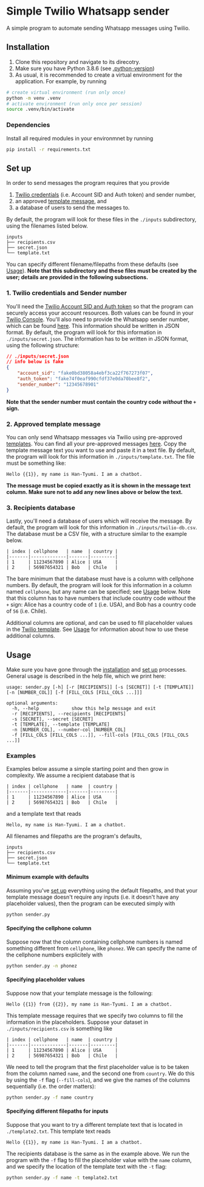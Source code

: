 # Simple Twilio Whatsapp sender

A simple program to automate sending Whatsapp messages using Twilio.

## Installation

1. Clone this repository and navigate to its direcotry.
2. Make sure you have Python 3.8.6 (see [.python-version](.python-version.txt))
3. As usual, it is recommended to create a virtual environment for the application. For example, by running
```bash
# create virtual environment (run only once)
python -m venv .venv
# activate environment (run only once per session)
source .venv/bin/activate
```

### Dependencies

Install all required modules in your environmnet by running
```sh
pip install -r requirements.txt
```

## Set up

In order to send messages the program requires that you provide
1. [Twilio credentials](http://twil.io/secure) (i.e. Account SID and Auth token) and sender number,
2. an approved [template message](https://www.twilio.com/docs/whatsapp/tutorial/send-whatsapp-notification-messages-templates), and
3. a database of users to send the messages to.

By default, the program will look for these files in the `./inputs` subdirectory, using the filenames listed below.
```
inputs
├── recipients.csv
├── secret.json
└── template.txt
```

You can specify different filename/filepaths from these defaults (see [Usage](#usage)). **Note that this subdirectory and these files must be created by the user; details are provided in the following subsections.**

### 1. Twilio credentials and Sender number

You'll need the [Twilio Account SID and Auth token](http://twil.io/secure) so that the program can securely access your account resources. Both values can be found in your [Twilio Console](https://console.twilio.com/). You'll also need to provide the Whatsapp sender number, which can be found [here](https://www.twilio.com/console/sms/whatsapp/senders).
This information should be written in JSON format. By default, the program will look for this information in `./inputs/secret.json`. The information has to be written in JSON format, using the following structure:
```json
// ./inputs/secret.json
// info below is fake
{
    "account_sid": "fake0bd38058a4ebf3ca22f767273f07",
    "auth_token": "fake74f0eaf990cfdf37e0da70bee8f2",
    "sender_number": "12345678901"
}
```
**Note that the sender number must contain the country code _without_ the `+` sign.**

### 2. Approved template message

You can only send Whatsapp messages via Twilio using pre-approved [templates](https://www.twilio.com/docs/whatsapp/tutorial/send-whatsapp-notification-messages-templates). You can find all your pre-approved messages [here](https://www.twilio.com/console/sms/whatsapp/templates).
Copy the template message text you want to use and paste it in a text file. By default, the program will look for this information in `./inputs/template.txt`. The file must be something like:
```
Hello {{1}}, my name is Han-Tyumi. I am a chatbot.
```
**The message must be copied exactly as it is shown in the message text column. Make sure not to add any new lines above or below the text.**


### 3. Recipients database

Lastly, you'll need a database of users which will receive the message. By default, the program will look for this information in `./inputs/twilio-db.csv`. The database must be a CSV file, with a structure similar to the example below.
```
| index | cellphone   | name  | country |
|-------|-------------|-------|---------|
| 1     | 11234567890 | Alice | USA     |
| 2     | 56987654321 | Bob   | Chile   |
```
The bare minimum that the database must have is a column with cellphone numbers.
By default, the program will look for this information in a column named `cellphone`, but any name can be specified; see [Usage](#usage) below.
Note that this column has to have numbers that include country code _without_ the `+` sign: Alice has a country code of `1` (i.e. USA), and Bob has a country code of `56` (i.e. Chile).

Additional columns are optional, and can be used to fill placeholder values in the [Twilio template](https://www.twilio.com/docs/whatsapp/tutorial/send-whatsapp-notification-messages-templates).  See [Usage](#usage) for information about how to use these additional columns.
## Usage

Make sure you have gone through the [installation](#installation) and [set up](#set-up) processes. General usage is described in the help file, which we print here:

```
usage: sender.py [-h] [-r [RECIPIENTS]] [-s [SECRET]] [-t [TEMPLATE]] [-n [NUMBER_COL]] [-f [FILL_COLS [FILL_COLS ...]]]

optional arguments:
  -h, --help            show this help message and exit
  -r [RECIPIENTS], --recipients [RECIPIENTS]
  -s [SECRET], --secret [SECRET]
  -t [TEMPLATE], --template [TEMPLATE]
  -n [NUMBER_COL], --number-col [NUMBER_COL]
  -f [FILL_COLS [FILL_COLS ...]], --fill-cols [FILL_COLS [FILL_COLS ...]]
```

### Examples

Examples below assume a simple starting point and then grow in complexity. We assume a recipient database that is
```
| index | cellphone   | name  | country |
|-------|-------------|-------|---------|
| 1     | 11234567890 | Alice | USA     |
| 2     | 56987654321 | Bob   | Chile   |
```
and a template text that reads
```
Hello, my name is Han-Tyumi. I am a chatbot.
```
All filenames and filepaths are the program's defaults,
```
inputs
├── recipients.csv
├── secret.json
└── template.txt
```

#### Minimum example with defaults

Assuming you've [set up](#set-up) everything using the default filepaths, and that your template message doesn't require any inputs (i.e. it doesn't have any placeholder values), then the program can be executed simply with
```bash
python sender.py
```

#### Specifying the cellphone column

Suppose now that the column containing cellphone numbers is named something different from `cellphone`, like `phonez`. We can specify the name of the cellphone numbers explicitely with
```bash
python sender.py -n phonez
```

#### Specifying placeholder values

Suppose now that your template message is the following:
```
Hello {{1}} from {{2}}, my name is Han-Tyumi. I am a chatbot.
```
This template message requires that we specify two columns to fill the information in the placeholders.
Suppose your dataset in `./inputs/recipients.csv` is something like
```
| index | cellphone   | name  | country |
|-------|-------------|-------|---------|
| 1     | 11234567890 | Alice | USA     |
| 2     | 56987654321 | Bob   | Chile   |
```
We need to tell the program that the first placeholder value is to be taken from the column named `name`, and the second one from `country`. We do this by using the `-f` flag (`--fill-cols`), and we give the names of the columns sequentially (i.e. the order matters):
```bash
python sender.py -f name country
```

#### Specifying different filepaths for inputs

Suppose that you want to try a different template text that is located in `./template2.txt`. This template text reads
```
Hello {{1}}, my name is Han-Tyumi. I am a chatbot.
```
The recipients database is the same as in the example above.
We run the program with the `-f` flag to fill the placeholder value with the `name` column, and we specify the location of the template text with the `-t` flag:
```bash
python sender.py -f name -t template2.txt
```